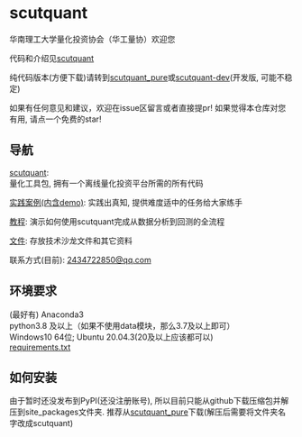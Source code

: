 # scutquant
华南理工大学量化投资协会（华工量协）欢迎您

代码和介绍见[scutquant](https://github.com/HaoningChen/ScutQuant/tree/main/scutquant)

纯代码版本(方便下载)请转到[scutquant_pure](https://github.com/chn489/scutquant_pure)或[scutquant-dev](https://github.com/chn489/scutquant-dev/tree/master)(开发版, 可能不稳定)


如果有任何意见和建议，欢迎在issue区留言或者直接提pr! 如果觉得本仓库对您有用, 请点一个免费的star!  

## 导航  
[scutquant](https://github.com/HaoningChen/ScutQuant/tree/main/scutquant):  
量化工具包, 拥有一个离线量化投资平台所需的所有代码  

[实践案例(内含demo)](https://github.com/HaoningChen/ScutQuant/tree/main/实践案例): 实践出真知, 提供难度适中的任务给大家练手

[教程](https://github.com/HaoningChen/ScutQuant/blob/main/%E5%AE%9E%E8%B7%B5%E6%A1%88%E4%BE%8B/tutorial.ipynb): 演示如何使用scutquant完成从数据分析到回测的全流程  

[文件](https://github.com/HaoningChen/ScutQuant/tree/main/文件): 存放技术沙龙文件和其它资料  

联系方式(目前): 2434722850@qq.com

## 环境要求  
(最好有) Anaconda3   
python3.8 及以上（如果不使用data模块，那么3.7及以上即可）    
Windows10 64位; Ubuntu 20.04.3(20及以上应该都可以)  
[requirements.txt](https://github.com/HaoningChen/ScutQuant/blob/main/scutquant/requirements.txt)

## 如何安装  
由于暂时还没发布到PyPI(还没注册账号), 所以目前只能从github下载压缩包并解压到site_packages文件夹. 推荐从[scutquant_pure](https://github.com/chn489/scutquant_pure)下载(解压后需要将文件夹名字改成scutquant)

